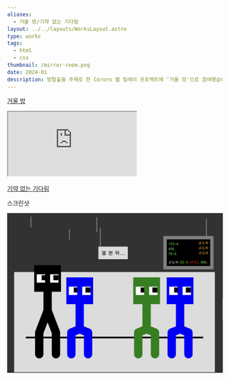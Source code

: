 ```yaml
---
aliases:
  - 거울 방/기약 없는 기다림
layout: ../../layouts/WorksLayout.astro
type: works
tags:
  - html
  - css
thumbnail: /mirror-room.png
date: 2024-01
description: 방탈출을 주제로 한 Cororo 웹 릴레이 프로젝트에 ‘거울 방'으로 참여했습니다. 버스정류장을 주제로 한 Cororo 웹 콜라주 프로젝트에 ‘기약 없는 기다림'으로 참여했습니다.
---
```

[거울 방](https://solm0.github.io/escaperoom-solmi/)
<iframe src="https://solm0.github.io/escaperoom-solmi/"></iframe>

[기약 없는 기다림](https://solm0.github.io/busstop-collage/)
<figcaption>스크린샷</figcaption>

![bus stop](../../assets/bus-stop.png)